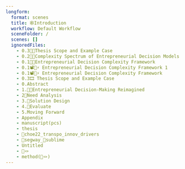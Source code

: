 ```yaml
---
longform:
  format: scenes
  title: 🕸️Introduction
  workflow: Default Workflow
  sceneFolder: /
  scenes: []
  ignoredFiles:
    - 0.3😵‍💫Thesis Scope and Example Case
    - 0.2🏳️‍🌈Complexity Spectrum of Entrepreneurial Decision Models
    - 0.1😵‍💫Entrepreneurial Decision Complexity Framework
    - 0.1📽️🔄⚡ Entrepreneurial Decision Complexity Framework 1
    - 0.1📽️🔄⚡ Entrepreneurial Decision Complexity Framework
    - 0.3🎞️ Thesis Scope and Example Case
    - 0.Abstract
    - 1.🏳️‍🌈Entrepreneurial Decision-Making Reimagined
    - 2💭Need Analysis
    - 3.📐Solution Design
    - 4.💸Evaluate
    - 5.Moving Forward
    - Appendix
    - manuscript(pcs)
    - thesis
    - 📜choe22_transpo_innov_drivers
    - 🛴segway_🗿sublime
    - Untitled
    - 📜🪢
    - method(📜🪢)
---
```

